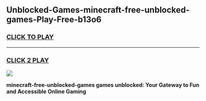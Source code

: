 
## Unblocked-Games-minecraft-free-unblocked-games-Play-Free-b13o6
<h3>
<a href="https://premium76.site?title=minecraft-free-unblocked-games&ref=21A">CLICK TO PLAY</a></h3>
<hr>

<h3>
<a href="https://premium76.site?title=minecraft-free-unblocked-games&ref=21A">CLICK 2 PLAY</a>
  
</h3>

<a href="https://premium76.site?title=minecraft-free-unblocked-games&ref=21A"><img src="https://clearcache.store/games.png"></a>


**minecraft-free-unblocked-games games unblocked: Your Gateway to Fun and Accessible Online Gaming**
